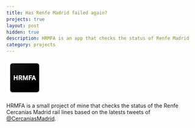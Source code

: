 ```yaml
---
title: Has Renfe Madrid failed again?
projects: true
layout: post
hidden: true
description: HRMFA is an app that checks the status of Renfe Madrid
category: projects
---
```


<p class="text-center"><img src="/assets/images/projects/hrmfa.png" alt="HRMFA"></p>

HRMFA is a small project of mine that checks the status of the Renfe Cercanías Madrid rail lines based on the latests tweets of [@CercaniasMadrid](https://twitter.com/cercaniasmadrid).